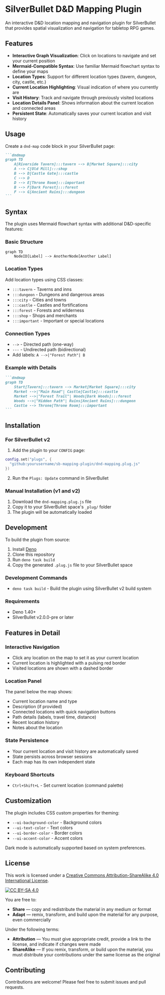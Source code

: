 # SilverBullet D&D Mapping Plugin

An interactive D&D location mapping and navigation plugin for SilverBullet that provides spatial visualization and navigation for tabletop RPG games.

## Features

- **Interactive Graph Visualization**: Click on locations to navigate and set your current position
- **Mermaid-Compatible Syntax**: Use familiar Mermaid flowchart syntax to define your maps
- **Location Types**: Support for different location types (tavern, dungeon, city, castle, etc.)
- **Current Location Highlighting**: Visual indication of where you currently are
- **Visit History**: Track and navigate through previously visited locations
- **Location Details Panel**: Shows information about the current location and connected areas
- **Persistent State**: Automatically saves your current location and visit history

## Usage

Create a `dnd-map` code block in your SilverBullet page:

````markdown
```dndmap
graph TD
    A[Riverside Tavern]:::tavern --> B[Market Square]:::city
    A --> C[Old Mill]:::shop
    B --> D[Castle Gate]:::castle
    C --> D
    D --> E[Throne Room]:::important
    B --> F[Dark Forest]:::forest
    F --> G[Ancient Ruins]:::dungeon
```
````

## Syntax

The plugin uses Mermaid flowchart syntax with additional D&D-specific features:

### Basic Structure
```
graph TD
    NodeID[Label] --> AnotherNode[Another Label]
```

### Location Types
Add location types using CSS classes:
- `:::tavern` - Taverns and inns
- `:::dungeon` - Dungeons and dangerous areas  
- `:::city` - Cities and towns
- `:::castle` - Castles and fortifications
- `:::forest` - Forests and wilderness
- `:::shop` - Shops and merchants
- `:::important` - Important or special locations

### Connection Types
- `-->` - Directed path (one-way)
- `---` - Undirected path (bidirectional)
- Add labels: `A -->|"Forest Path"| B`

### Example with Details
````markdown
```dndmap
graph TD
    Start[Tavern]:::tavern --> Market[Market Square]:::city
    Market -->|"Main Road"| Castle[Castle]:::castle
    Market -->|"Forest Trail"| Woods[Dark Woods]:::forest
    Woods -->|"Hidden Path"| Ruins[Ancient Ruins]:::dungeon
    Castle --> Throne[Throne Room]:::important
```
````

## Installation

### For SilverBullet v2

1. Add the plugin to your `CONFIG` page:

```lua
config.set("plugs", {
  "github:yourusername/sb-mapping-plugin/dnd-mapping.plug.js"
})
```

2. Run the `Plugs: Update` command in SilverBullet

### Manual Installation (v1 and v2)

1. Download the `dnd-mapping.plug.js` file
2. Copy it to your SilverBullet space's `_plug/` folder
3. The plugin will be automatically loaded

## Development

To build the plugin from source:

1. Install [Deno](https://deno.com)
2. Clone this repository
3. Run `deno task build`
4. Copy the generated `.plug.js` file to your SilverBullet space

### Development Commands

- `deno task build` - Build the plugin using SilverBullet v2 build system

### Requirements

- Deno 1.40+
- SilverBullet v2.0.0-pre or later

## Features in Detail

### Interactive Navigation
- Click any location on the map to set it as your current location
- Current location is highlighted with a pulsing red border
- Visited locations are shown with a dashed border

### Location Panel
The panel below the map shows:
- Current location name and type
- Description (if provided)
- Connected locations with quick navigation buttons
- Path details (labels, travel time, distance)
- Recent location history
- Notes about the location

### State Persistence
- Your current location and visit history are automatically saved
- State persists across browser sessions
- Each map has its own independent state

### Keyboard Shortcuts
- `Ctrl+Shift+L` - Set current location (command palette)

## Customization

The plugin includes CSS custom properties for theming:
- `--ui-background-color` - Background colors
- `--ui-text-color` - Text colors  
- `--ui-border-color` - Border colors
- `--ui-accent-color` - Accent colors

Dark mode is automatically supported based on system preferences.

## License

This work is licensed under a [Creative Commons Attribution-ShareAlike 4.0 International License](http://creativecommons.org/licenses/by-sa/4.0/).

[![CC BY-SA 4.0](https://licensebuttons.net/l/by-sa/4.0/88x31.png)](http://creativecommons.org/licenses/by-sa/4.0/)

You are free to:
- **Share** — copy and redistribute the material in any medium or format
- **Adapt** — remix, transform, and build upon the material for any purpose, even commercially

Under the following terms:
- **Attribution** — You must give appropriate credit, provide a link to the license, and indicate if changes were made
- **ShareAlike** — If you remix, transform, or build upon the material, you must distribute your contributions under the same license as the original

## Contributing

Contributions are welcome! Please feel free to submit issues and pull requests.